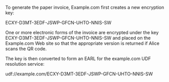 To generate the paper invoice, Example.com first creates a new encryption key:

ECXY-D3MT-3EDF-JSWP-GFCN-UHTO-NNIS-SW

One or more electronic forms of the invoice are encrypted under the key 
ECXY-D3MT-3EDF-JSWP-GFCN-UHTO-NNIS-SW and placed on the Example.com Web site so that 
the appropriate version is returned if Alice scans the QR code.

The key is then converted to form an EARL for the example.com UDF resolution service:

udf://example.com/ECXY-D3MT-3EDF-JSWP-GFCN-UHTO-NNIS-SW
